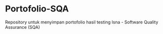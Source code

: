 # Portofolio-SQA
Repository untuk menyimpan portofolio hasil testing Isna - Software Quality Assurance (SQA)
